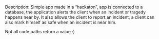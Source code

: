 Description:
Simple app made in a “hackaton”, app is connected to a database, the application alerts the client when an incident or tragedy happens near by.
It also allows the client to report an incident, a client can also mark himself as safe when an incident is near him.


Not all code paths return a value :)
